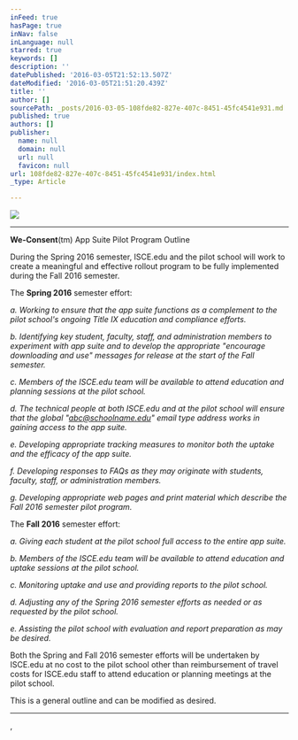 ```yaml
---
inFeed: true
hasPage: true
inNav: false
inLanguage: null
starred: true
keywords: []
description: ''
datePublished: '2016-03-05T21:52:13.507Z'
dateModified: '2016-03-05T21:51:20.439Z'
title: ''
author: []
sourcePath: _posts/2016-03-05-108fde82-827e-407c-8451-45fc4541e931.md
published: true
authors: []
publisher:
  name: null
  domain: null
  url: null
  favicon: null
url: 108fde82-827e-407c-8451-45fc4541e931/index.html
_type: Article

---
```

![](https://s3-us-west-2.amazonaws.com/the-grid-img/p/ee6655dd1f72783fda234ffedc7431faec051b6f.png)

****

**We-Consent**(tm) App Suite Pilot
Program Outline

During the Spring 2016 semester,
ISCE.edu and the pilot school will work to create a meaningful and effective
rollout program to be fully implemented during the Fall 2016 semester.

The **Spring 2016** semester effort: 

_a. Working to ensure that the app suite
functions as a complement to the pilot school's ongoing Title IX education and
compliance efforts._

_b. Identifying key student, faculty,
staff, and administration members to experiment with app suite and to develop
the appropriate "encourage downloading and use" messages for release at the
start of the Fall semester._

_c. Members of the ISCE.edu team will be
available to attend education and planning sessions at the pilot school._

_d. The technical people at both ISCE.edu
and at the pilot school will ensure that the global "abc@schoolname.edu" email
type address works in gaining access to the app suite._

_e. Developing appropriate tracking
measures to monitor both the uptake and the efficacy of the app suite._

_f. Developing responses to FAQs as they
may originate with students, faculty, staff, or administration members._

_g. Developing appropriate web pages and
print material which describe the Fall 2016 semester pilot program._

The **Fall 2016** semester effort:

_a. Giving each student at the pilot
school full access to the entire app suite._

_b. Members of the ISCE.edu team will be
available to attend education and uptake sessions at the pilot school._

_c. Monitoring uptake and use and
providing reports to the pilot school._

_d. Adjusting any of the Spring 2016 semester
efforts as needed or as requested by the pilot school._

_e. Assisting the pilot school with
evaluation and report preparation as may be desired._

Both the Spring and Fall 2016 semester
efforts will be undertaken by ISCE.edu at no cost to the pilot school other
than reimbursement of travel costs for ISCE.edu staff to attend education or
planning meetings at the pilot school.

This is a general outline and can be
modified as desired.

****
,